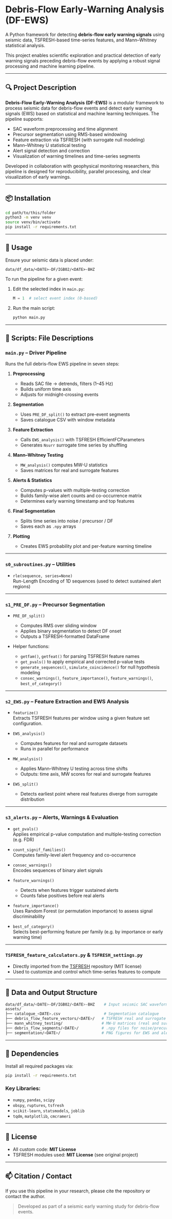 # Debris‐Flow Early‐Warning Analysis (DF-EWS)

A Python framework for detecting **debris-flow early warning signals** using seismic data, TSFRESH-based time-series features, and Mann–Whitney statistical analysis.

This project enables scientific exploration and practical detection of early warning signals preceding debris-flow events by applying a robust signal processing and machine learning pipeline.

---

## 🔍 Project Description

**Debris‐Flow Early‐Warning Analysis (DF-EWS)** is a modular framework to process seismic data for debris-flow events and detect early warning signals (EWS) based on statistical and machine learning techniques. The pipeline supports:

- SAC waveform preprocessing and time alignment
- Precursor segmentation using RMS-based windowing
- Feature extraction via TSFRESH (with surrogate null modeling)
- Mann–Whitney U statistical testing
- Alert signal detection and correction
- Visualization of warning timelines and time-series segments

Developed in collaboration with geophysical monitoring researchers, this pipeline is designed for reproducibility, parallel processing, and clear visualization of early warnings.

---

## 📦 Installation

```bash
cd path/to/this/folder
python3 -m venv venv
source venv/bin/activate
pip install -r requirements.txt
```

---

## 🚀 Usage

Ensure your seismic data is placed under:

```
data/df_data/<DATE>-DF/IGB02/<DATE>-BHZ
```

To run the pipeline for a given event:

1. Edit the selected index in `main.py`:
   ```python
   M = 1  # select event index (0-based)
   ```

2. Run the main script:
   ```bash
   python main.py
   ```

---

## 📁 Scripts: File Descriptions

### `main.py` – Driver Pipeline

Runs the full debris-flow EWS pipeline in seven steps:

1. **Preprocessing**  
   - Reads SAC file → detrends, filters (1–45 Hz)  
   - Builds uniform time axis  
   - Adjusts for midnight-crossing events  

2. **Segmentation**  
   - Uses `PRE_DF_split()` to extract pre-event segments  
   - Saves catalogue CSV with window metadata  

3. **Feature Extraction**  
   - Calls `EWS_analysis()` with TSFRESH EfficientFCParameters  
   - Generates `Nsurr` surrogate time series by shuffling  

4. **Mann–Whitney Testing**  
   - `MW_analysis()` computes MW-U statistics  
   - Saves matrices for real and surrogate features  

5. **Alerts & Statistics**  
   - Computes p-values with multiple-testing correction  
   - Builds family-wise alert counts and co-occurrence matrix  
   - Determines early warning timestamp and top features  

6. **Final Segmentation**  
   - Splits time series into noise / precursor / DF  
   - Saves each as `.npy` arrays  

7. **Plotting**  
   - Creates EWS probability plot and per-feature warning timeline  

---

### `s0_subroutines.py` – Utilities

- `rle(sequence, series=None)`  
  Run-Length Encoding of 1D sequences (used to detect sustained alert regions)

---

### `s1_PRE_DF.py` – Precursor Segmentation

- `PRE_DF_split()`  
  - Computes RMS over sliding window  
  - Applies binary segmentation to detect DF onset  
  - Outputs a TSFRESH-formatted DataFrame

- Helper functions:  
  - `getfam()`, `getfeat()` for parsing TSFRESH feature names  
  - `get_pvals()` to apply empirical and corrected p-value tests  
  - `generate_sequences()`, `simulate_coincidence()` for null hypothesis modeling  
  - `consec_warnings()`, `feature_importance()`, `feature_warnings()`, `best_of_category()`  

---

### `s2_EWS.py` – Feature Extraction and EWS Analysis

- `featurize()`  
  Extracts TSFRESH features per window using a given feature set configuration.

- `EWS_analysis()`  
  - Computes features for real and surrogate datasets  
  - Runs in parallel for performance  

- `MW_analysis()`  
  - Applies Mann–Whitney U testing across time shifts  
  - Outputs: time axis, MW scores for real and surrogate features  

- `EWS_split()`  
  - Detects earliest point where real features diverge from surrogate distribution  

---

### `s3_alerts.py` – Alerts, Warnings & Evaluation

- `get_pvals()`  
  Applies empirical p-value computation and multiple-testing correction (e.g. FDR)

- `count_signif_families()`  
  Computes family-level alert frequency and co-occurrence

- `consec_warnings()`  
  Encodes sequences of binary alert signals

- `feature_warnings()`  
  - Detects when features trigger sustained alerts  
  - Counts false positives before real alerts

- `feature_importance()`  
  Uses Random Forest (or permutation importance) to assess signal discriminability

- `best_of_category()`  
  Selects best-performing feature per family (e.g. by importance or early warning time)

---

### `TSFRESH_feature_calculators.py` & `TSFRESH_settings.py`

- Directly imported from the [TSFRESH](https://github.com/blue-yonder/tsfresh) repository (MIT license)
- Used to customize and control which time-series features to compute

---

## 📂 Data and Output Structure

```bash
data/df_data/<DATE>-DF/IGB02/<DATE>-BHZ    # Input seismic SAC waveform
assets/
├── catalogue_<DATE>.csv                   # Segmentation catalogue
├── debris_flow_feature_vectors/<DATE>/   # TSFRESH real and surrogate features
├── mann_whitney_testing/                 # MW-U matrices (real and surrogates)
├── debris_flow_segments/<DATE>/          # .npy files for noise/precursor/DF
├── segmentation/<DATE>/                  # PNG figures for EWS and alerts
```

---

## 🧪 Dependencies

Install all required packages via:

```bash
pip install -r requirements.txt
```

### Key Libraries:

- `numpy`, `pandas`, `scipy`
- `obspy`, `ruptures`, `tsfresh`
- `scikit-learn`, `statsmodels`, `joblib`
- `tqdm`, `matplotlib`, `cmcrameri`

---

## 📄 License

- All custom code: **MIT License**
- TSFRESH modules used: **MIT License** (see original project)

---

## 📫 Citation / Contact

If you use this pipeline in your research, please cite the repository or contact the author.

> Developed as part of a seismic early warning study for debris-flow events.
